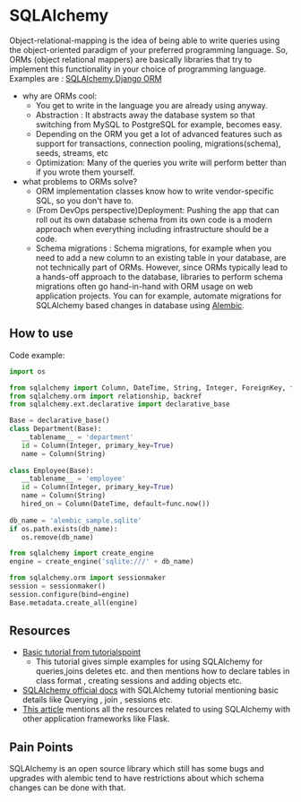 # SQLAlchemy

Object-relational-mapping is the idea of being able to write queries using the object-oriented paradigm of your preferred programming language. So, ORMs (object relational mappers) are basically libraries that try to implement this functionality in your choice of programming language. Examples are : [SQLAlchemy](https://www.sqlalchemy.org/),[Django ORM](https://www.fullstackpython.com/django-orm.html)
   - why are ORMs cool: 
     - You get to write in the language you are already using anyway.
     - Abstraction : It abstracts away the database system so that switching from MySQL to PostgreSQL for example, becomes easy.
     - Depending on the ORM you get a lot of advanced features such as support for transactions, connection pooling, migrations(schema), seeds, streams, etc
     - Optimization: Many of the queries you write will perform better than if you wrote them yourself.
   - what problems to ORMs solve?
     - ORM implementation classes know how to write vendor-specific SQL, so you don't have to.
     - (From DevOps perspective)Deployment: Pushing the app that can roll out its own database schema from its own code is a modern approach when everything including infrastructure should be a code.
     - Schema migrations : 
Schema migrations, for example when you need to add a new column to an existing table in your database, are not technically part of ORMs. However, since ORMs typically lead to a hands-off approach to the database, libraries to perform schema migrations often go hand-in-hand with ORM usage on web application projects. You can for example, automate migrations for SQLAlchemy based changes in database using [Alembic](https://alembic.sqlalchemy.org/en/latest/).

## How to use 

Code example:
 ```python
import os
 
from sqlalchemy import Column, DateTime, String, Integer, ForeignKey, func
from sqlalchemy.orm import relationship, backref
from sqlalchemy.ext.declarative import declarative_base

Base = declarative_base()
class Department(Base):
    __tablename__ = 'department'
    id = Column(Integer, primary_key=True)
    name = Column(String)
    
class Employee(Base):
    __tablename__ = 'employee'
    id = Column(Integer, primary_key=True)
    name = Column(String)
    hired_on = Column(DateTime, default=func.now())
    
db_name = 'alembic_sample.sqlite'
if os.path.exists(db_name):
    os.remove(db_name)
 
from sqlalchemy import create_engine
engine = create_engine('sqlite:///' + db_name)
 
from sqlalchemy.orm import sessionmaker
session = sessionmaker()
session.configure(bind=engine)
Base.metadata.create_all(engine)
```

## Resources 

- [Basic tutorial from tutorialspoint](https://www.tutorialspoint.com/sqlalchemy/sqlalchemy_introduction.htm)
    - This tutorial gives simple examples for using SQLAlchemy for queries,joins deletes etc. and then mentions how to declare tables in class format , creating sessions and adding objects etc.
- [SQLAlchemy official docs](https://docs.sqlalchemy.org/en/13/orm/tutorial.html) with SQLAlchemy tutorial mentioning basic details like Querying , join , sessions etc.
- [This article](https://www.fullstackpython.com/sqlalchemy.html) mentions all the resources related to using SQLAlchemy with other application frameworks like Flask.


## Pain Points 
SQLAlchemy is an open source library which still has some bugs and upgrades with alembic tend to have restrictions about which schema changes can be done with that.

